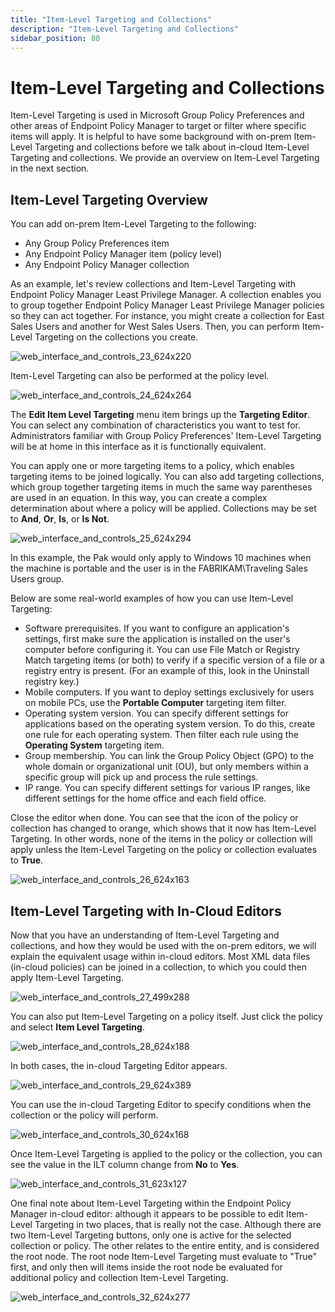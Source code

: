 ```yaml
---
title: "Item-Level Targeting and Collections"
description: "Item-Level Targeting and Collections"
sidebar_position: 80
---
```


# Item-Level Targeting and Collections

Item-Level Targeting is used in Microsoft Group Policy Preferences and other areas of Endpoint
Policy Manager to target or filter where specific items will apply. It is helpful to have some
background with on-prem Item-Level Targeting and collections before we talk about in-cloud
Item-Level Targeting and collections. We provide an overview on Item-Level Targeting in the next
section.

## Item-Level Targeting Overview

You can add on-prem Item-Level Targeting to the following:

- Any Group Policy Preferences item
- Any Endpoint Policy Manager item (policy level)
- Any Endpoint Policy Manager collection

As an example, let's review collections and Item-Level Targeting with Endpoint Policy Manager Least
Privilege Manager. A collection enables you to group together Endpoint Policy Manager Least
Privilege Manager policies so they can act together. For instance, you might create a collection for
East Sales Users and another for West Sales Users. Then, you can perform Item-Level Targeting on the
collections you create.

![web_interface_and_controls_23_624x220](/images/endpointpolicymanager/cloud/interface/xmldatafiles/web_interface_and_controls_23_624x220.webp)

Item-Level Targeting can also be performed at the policy level.

![web_interface_and_controls_24_624x264](/images/endpointpolicymanager/cloud/interface/xmldatafiles/web_interface_and_controls_24_624x264.webp)

The **Edit Item Level Targeting** menu item brings up the **Targeting Editor**. You can select any
combination of characteristics you want to test for. Administrators familiar with Group Policy
Preferences' Item-Level Targeting will be at home in this interface as it is functionally
equivalent.

You can apply one or more targeting items to a policy, which enables targeting items to be joined
logically. You can also add targeting collections, which group together targeting items in much the
same way parentheses are used in an equation. In this way, you can create a complex determination
about where a policy will be applied. Collections may be set to **And**, **Or**, **Is**, or **Is
Not**.

![web_interface_and_controls_25_624x294](/images/endpointpolicymanager/cloud/interface/xmldatafiles/web_interface_and_controls_25_624x294.webp)

In this example, the Pak would only apply to Windows 10 machines when the machine is portable and
the user is in the FABRIKAM\Traveling Sales Users group.

Below are some real-world examples of how you can use Item-Level Targeting:

- Software prerequisites. If you want to configure an application's settings, first make sure the
  application is installed on the user's computer before configuring it. You can use File Match or
  Registry Match targeting items (or both) to verify if a specific version of a file or a registry
  entry is present. (For an example of this, look in the Uninstall registry key.)
- Mobile computers. If you want to deploy settings exclusively for users on mobile PCs, use the
  **Portable Computer** targeting item filter.
- Operating system version. You can specify different settings for applications based on the
  operating system version. To do this, create one rule for each operating system. Then filter each
  rule using the **Operating System** targeting item.
- Group membership. You can link the Group Policy Object (GPO) to the whole domain or organizational
  unit (OU), but only members within a specific group will pick up and process the rule settings.
- IP range. You can specify different settings for various IP ranges, like different settings for
  the home office and each field office.

Close the editor when done. You can see that the icon of the policy or collection has changed to
orange, which shows that it now has Item-Level Targeting. In other words, none of the items in the
policy or collection will apply unless the Item-Level Targeting on the policy or collection
evaluates to **True**.

![web_interface_and_controls_26_624x163](/images/endpointpolicymanager/cloud/interface/xmldatafiles/web_interface_and_controls_26_624x163.webp)

## Item-Level Targeting with In-Cloud Editors

Now that you have an understanding of Item-Level Targeting and collections, and how they would be
used with the on-prem editors, we will explain the equivalent usage within in-cloud editors. Most
XML data files (in-cloud policies) can be joined in a collection, to which you could then apply
Item-Level Targeting.

![web_interface_and_controls_27_499x288](/images/endpointpolicymanager/cloud/interface/xmldatafiles/web_interface_and_controls_27_499x288.webp)

You can also put Item-Level Targeting on a policy itself. Just click the policy and select **Item
Level Targeting**.

![web_interface_and_controls_28_624x188](/images/endpointpolicymanager/cloud/interface/xmldatafiles/web_interface_and_controls_28_624x188.webp)

In both cases, the in-cloud Targeting Editor appears.

![web_interface_and_controls_29_624x389](/images/endpointpolicymanager/cloud/interface/xmldatafiles/web_interface_and_controls_29_624x389.webp)

You can use the in-cloud Targeting Editor to specify conditions when the collection or the policy
will perform.

![web_interface_and_controls_30_624x168](/images/endpointpolicymanager/cloud/interface/xmldatafiles/web_interface_and_controls_30_624x168.webp)

Once Item-Level Targeting is applied to the policy or the collection, you can see the value in the
ILT column change from **No** to **Yes**.

![web_interface_and_controls_31_623x127](/images/endpointpolicymanager/cloud/interface/xmldatafiles/web_interface_and_controls_31_623x127.webp)

One final note about Item-Level Targeting within the Endpoint Policy Manager in-cloud editor:
although it appears to be possible to edit Item-Level Targeting in two places, that is really not
the case. Although there are two Item-Level Targeting buttons, only one is active for the selected
collection or policy. The other relates to the entire entity, and is considered the root node. The
root node Item-Level Targeting must evaluate to "True" first, and only then will items inside the
root node be evaluated for additional policy and collection Item-Level Targeting.

![web_interface_and_controls_32_624x277](/images/endpointpolicymanager/cloud/interface/xmldatafiles/web_interface_and_controls_32_624x277.webp)
